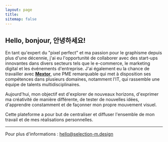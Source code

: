```yaml
---
layout: page
title:
sitemap: false
---
```


## Hello, bonjour, 안녕하세요!

En tant qu'expert du "pixel perfect" et ma passion pour le graphisme depuis plus d'une décennie, j'ai eu l'opportunité de collaborer avec des start-ups innovantes dans divers secteurs tels que le e-commerce, le marketing digital et les événements d'entreprise. J'ai également eu la chance de travailler avec **[Mextor](https://mextor.com)**, une PME remarquable qui met à disposition ses compétences dans plusieurs domaines, notamment l'IT, qui rassemble une équipe de talents multidisciplinaires.

Aujourd'hui, mon objectif est d'explorer de nouveaux horizons, d'exprimer ma créativité de manière différente, de tester de nouvelles idées, d'apprendre constamment et de façonner mon propre mouvement visuel.

Cette plateforme a pour but de centraliser et diffuser l'ensemble de mon travail et de mes réalisations personnelles.

---


Pour plus d'informations : [hello@selection-m.design](mailto:hello@selection-m.design)